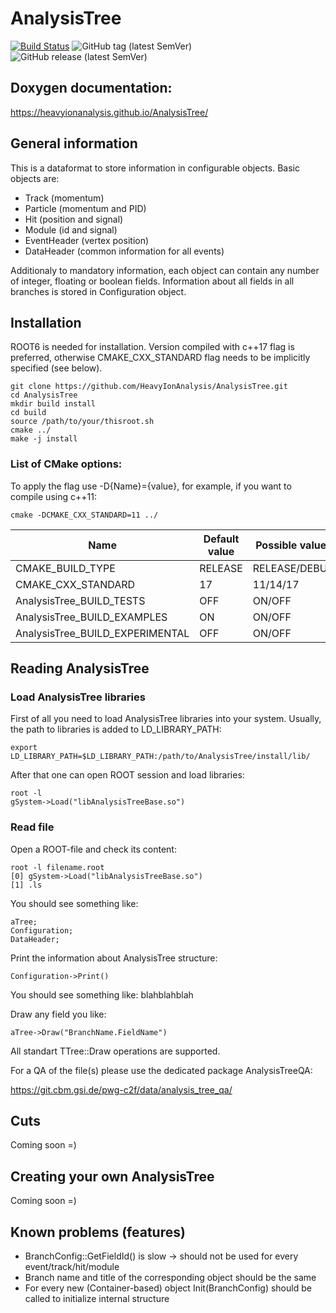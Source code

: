 # AnalysisTree
[![Build Status](https://travis-ci.com/HeavyIonAnalysis/AnalysisTree.svg?branch=master)](https://travis-ci.com/HeavyIonAnalysis/AnalysisTree)
![GitHub tag (latest SemVer)](https://img.shields.io/github/v/tag/HeavyIonAnalysis/AnalysisTree?sort=semver)
![GitHub release (latest SemVer)](https://img.shields.io/github/v/release/HeavyIonAnalysis/AnalysisTree)
## Doxygen documentation:

https://heavyionanalysis.github.io/AnalysisTree/

## General information

This is a dataformat to store information in configurable objects. Basic objects are:
 - Track (momentum)
 - Particle (momentum and PID)
 - Hit (position and signal)
 - Module (id and signal)
 - EventHeader (vertex position)
 - DataHeader (common information for all events)

Additionaly to mandatory information, each object can contain any number of integer, floating or boolean fields.
Information about all fields in all branches is stored in Configuration object.

## Installation

ROOT6 is needed for installation. Version compiled with c++17 flag is preferred, otherwise CMAKE_CXX_STANDARD flag needs to be implicitly specified (see below).

    git clone https://github.com/HeavyIonAnalysis/AnalysisTree.git
    cd AnalysisTree
    mkdir build install
    cd build
    source /path/to/your/thisroot.sh
    cmake ../
    make -j install
  
### List of CMake options:

To apply the flag use -D{Name}={value}, for example, if you want to compile using c++11:
    
    cmake -DCMAKE_CXX_STANDARD=11 ../

| Name  | Default value | Possible values |
| ------------- | ------------- | ---------- |
| CMAKE_BUILD_TYPE  | RELEASE  | RELEASE/DEBUG |
| CMAKE_CXX_STANDARD  | 17  | 11/14/17 |
| AnalysisTree_BUILD_TESTS  | OFF  | ON/OFF |
| AnalysisTree_BUILD_EXAMPLES  | ON  | ON/OFF |
| AnalysisTree_BUILD_EXPERIMENTAL  | OFF  | ON/OFF |

## Reading AnalysisTree 

### Load AnalysisTree libraries

First of all you need to load AnalysisTree libraries into your system. Usually, the path to libraries is added to LD_LIBRARY_PATH:

    export LD_LIBRARY_PATH=$LD_LIBRARY_PATH:/path/to/AnalysisTree/install/lib/

After that one can open ROOT session and load libraries:

    root -l
    gSystem->Load("libAnalysisTreeBase.so")

### Read file

Open a ROOT-file and check its content:
    
    root -l filename.root
    [0] gSystem->Load("libAnalysisTreeBase.so")
    [1] .ls
    
You should see something like:

    aTree;
    Configuration;
    DataHeader;
    
Print the information about AnalysisTree structure:

    Configuration->Print()

You should see something like:
     blahblahblah

Draw any field you like:

    aTree->Draw("BranchName.FieldName")

All standart TTree::Draw operations are supported.

For a QA of the file(s) please use the dedicated package AnalysisTreeQA:

https://git.cbm.gsi.de/pwg-c2f/data/analysis_tree_qa/

## Cuts

Coming soon =)

## Creating your own AnalysisTree 

Coming soon =)

## Known problems (features)
 - BranchConfig::GetFieldId() is slow -> should not be used for every event/track/hit/module
 - Branch name and title of the corresponding object should be the same
 - For every new (Container-based) object Init(BranchConfig) should be called to initialize internal structure 
